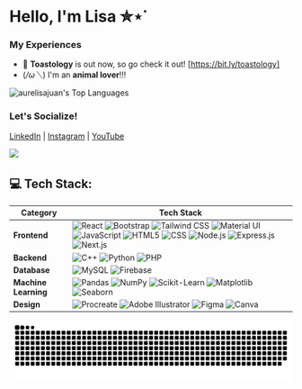 # Hello, I'm Lisa ✮⋆˙

### My Experiences
- 🔭 **Toastology** is out now, so go check it out! [https://bit.ly/toastology]
- (*/ω＼*) I'm an **animal lover**!!!

![aurelisajuan's Top Languages](https://github-readme-stats.vercel.app/api/top-langs/?username=aurelisajuan&theme=merko&show_icons=true&hide_border=false&layout=compact)

### Let's Socialize!
<p align="left">
  <a href="https://linkedin.com/in/aurelisa-sindhunirmala" target="_blank">LinkedIn</a> |
  <a href="https://instagram.com/aurelisajuan" target="_blank">Instagram</a> |
  <a href="https://www.youtube.com/c/aurelisajuan" target="_blank">YouTube</a>
</p>

[![](https://visitcount.itsvg.in/api?id=aurelisajuan&label=Let's%20Chat!&color=3&icon=7&pretty=true)](https://visitcount.itsvg.in)

## 💻 Tech Stack:

| Category          | Tech Stack                                                                                                          |
|-------------------|---------------------------------------------------------------------------------------------------------------------|
| **Frontend**      | ![React](https://img.shields.io/badge/react-%2320232a.svg?style=for-the-badge&logo=react&logoColor=%2361DAFB) ![Bootstrap](https://img.shields.io/badge/bootstrap-%238511FA.svg?style=for-the-badge&logo=bootstrap&logoColor=white) ![Tailwind CSS](https://img.shields.io/badge/tailwind%20css-%2338B2AC.svg?style=for-the-badge&logo=tailwind-css&logoColor=white) ![Material UI](https://img.shields.io/badge/material%20ui-%230081CB.svg?style=for-the-badge&logo=material-ui&logoColor=white) ![JavaScript](https://img.shields.io/badge/javascript-%23323330.svg?style=for-the-badge&logo=javascript&logoColor=%23F7DF1E) ![HTML5](https://img.shields.io/badge/html5-%23E34F26.svg?style=for-the-badge&logo=html5&logoColor=white) ![CSS](https://img.shields.io/badge/css-%231572B6.svg?style=for-the-badge&logo=css3&logoColor=white) ![Node.js](https://img.shields.io/badge/node.js-43853D.svg?style=for-the-badge&logo=node.js&logoColor=white) ![Express.js](https://img.shields.io/badge/express.js-%23404d59.svg?style=for-the-badge&logo=express&logoColor=%2361DAFB) ![Next.js](https://img.shields.io/badge/next.js-%23000000.svg?style=for-the-badge&logo=next.js&logoColor=white)|
| **Backend**       | ![C++](https://img.shields.io/badge/c++-%2300599C.svg?style=for-the-badge&logo=c%2B%2B&logoColor=white) ![Python](https://img.shields.io/badge/python-3670A0?style=for-the-badge&logo=python&logoColor=ffdd54) ![PHP](https://img.shields.io/badge/php-%23777BB4.svg?style=for-the-badge&logo=php&logoColor=white) |
| **Database**      | ![MySQL](https://img.shields.io/badge/mysql-4479A1.svg?style=for-the-badge&logo=mysql&logoColor=white) ![Firebase](https://img.shields.io/badge/firebase-FFCA28.svg?style=for-the-badge&logo=firebase&logoColor=black) |
| **Machine Learning** | ![Pandas](https://img.shields.io/badge/pandas-%23150458.svg?style=for-the-badge&logo=pandas&logoColor=white) ![NumPy](https://img.shields.io/badge/numpy-%23013243.svg?style=for-the-badge&logo=numpy&logoColor=white)  ![Scikit-Learn](https://img.shields.io/badge/scikit%20learn-%23F7931E.svg?style=for-the-badge&logo=scikit-learn&logoColor=white) ![Matplotlib](https://img.shields.io/badge/matplotlib-%2300A3E0.svg?style=for-the-badge&logo=matplotlib&logoColor=white) ![Seaborn](https://img.shields.io/badge/seaborn-%234F8C8C.svg?style=for-the-badge&logo=seaborn&logoColor=white) |
| **Design**        | ![Procreate](https://img.shields.io/badge/Procreate-000000?style=for-the-badge&logo=procreate&logoColor=white) ![Adobe Illustrator](https://img.shields.io/badge/adobe%20illustrator-%23FF9A00.svg?style=for-the-badge&logo=adobe%20illustrator&logoColor=white) ![Figma](https://img.shields.io/badge/figma-%23F24E1E.svg?style=for-the-badge&logo=figma&logoColor=white) ![Canva](https://img.shields.io/badge/Canva-%2300C4CC.svg?style=for-the-badge&logo=Canva&logoColor=white) |

![snake gif](https://github.com/aurelisajuan/aurelisajuan/blob/output/snake.svg)



